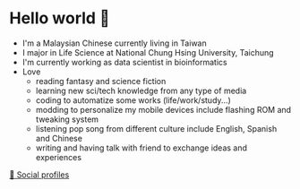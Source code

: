 # Hello world 👋

- I'm a Malaysian Chinese currently living in Taiwan
- I major in Life Science at National Chung Hsing University, Taichung
- I'm currently working as data scientist in bioinformatics
- Love
  - reading fantasy and science fiction
  - learning new sci/tech knowledge from any type of media
  - coding to automatize some works (life/work/study...)
  - modding to personalize my mobile devices include flashing ROM and tweaking system
  - listening pop song from different culture include English, Spanish and Chinese
  - writing and having talk with friend to exchange ideas and experiences

[🔗 Social profiles](https://xn--2os22eixx6na.xn--kpry57d/%E9%97%9C%E6%96%BC%E6%88%91/)
